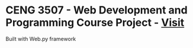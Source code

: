 # CENG 3507 - Web Development and Programming Course Project - [Visit](http://smartphones-ceng.herokuapp.com)

Built with Web.py framework

